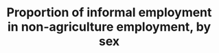 ---
comments_and_limitations: The USG SDG 8 subgroup has not yet identified a data source
  for this indicator. US data for this indicator have been collected in the past(such
  as in special supplements to the Current Population Survey on contingent and alternative
  employment arrangements) and published by the Bureau of Labor Statistics, the data
  are not regularly available. The data were last published in 2005; a release date
  for the May 2017 supplement findings has not yet been set.
data_non_statistical: true
date_metadata_updated: '2017-10-20'
goal_meta_link: http://unstats.un.org/sdgs/files/metadata-compilation/Metadata-Goal-8.pdf
goal_meta_link_page: 5
graph: null
graph_status_notes: assigned
graph_title: Proportion of informal employment in non-agriculture employment, by sex
graph_type: null
graph_type_description: 2005 and perhaps earlier; May be added to May 2017 CPS
has_metadata: true
indicator: 8.3.1
indicator_definition: 'The share of informal employment in total non-agriculture employment
  refers to employment in informal jobs expressed as a percentage of total non-agriculture
  employment. Informal employment comprises persons who in their main or secondary
  jobs were: (a) Own-account workers, employers and members of producers'' cooperatives
  employed in their own informal sector enterprises. The informal nature of their
  jobs follows directly from the characteristics of the enterprise; (b) Own-account
  workers engaged in the production of goods exclusively for own final use by their
  household (e.g. subsistence farming or do-it-yourself construction of own dwellings),
  if covered; (c) Contributing family workers, irrespective of whether they work in
  formal or informal sector enterprises. The informal nature of their jobs is due
  to the fact that contributing family workers usually do not have explicit, written
  contracts of employment, and that usually their employment is not subject to labour
  legislation, social security regulations, collective agreements, etc.; (e) Employees
  holding informal jobs, whether employed by formal sector enterprises, informal sector
  enterprises, or as paid domestic workers by households. Employees are considered
  to have informal jobs if their employment relationship is, in law or in practice,
  not subject to national labour legislation, income taxation, social protection or
  entitlement to certain employment benefits (paid annual or sick leave, etc.) for
  reasons such as: non-declaration of the jobs or the employees; casual jobs or jobs
  of a limited short duration; jobs with hours of work or wages below a specified
  threshold (e.g. for social security contributions); employment by unincorporated
  enterprises or by persons in households; jobs where the employee''s place of work
  is outside the premises of the employer''s enterprise (e.g. outworkers without employment
  contract); or jobs, for which labour regulations are not applied, not enforced,
  or not complied with for any other reason. Operational criteria used by countries
  to define informal jobs of employees include lack of coverage by social security
  system, lack of entitlement to paid annual or sick leave, or lack of written employment
  contract.'
indicator_name: Proportion of informal employment in non-agriculture employment, by
  sex
indicator_sort_order: 08-03-01
indicator_variable: null
layout: indicator
permalink: /8-3-1/
published: true
rationale_interpretation: This is considered an important indicator regarding the
  quality of employment in an economy, and is relevant to developing and developed
  countries alike. A decreasing share of informal employment indicates progress as
  regards the proportion of persons employed that generally lack basic social or legal
  protections or employment benefits, whether they work in the formal sector, informal
  sector, or households.
reporting_status: notstarted
sdg_goal: 8
source_active_1: true
source_notes_1: null
source_title_1: null
target: Promote development-oriented policies that support productive activities,
  decent job creation, entrepreneurship, creativity and innovation, and encourage
  the formalization and growth of micro-, small- and medium-sized enterprises, including
  through access to financial services.
target_id: '8.3'
title: Proportion of informal employment in non-agriculture employment, by sex
un_custodial_agency: ILO
un_designated_tier: '2'
variable_description: null
variable_notes: null
---